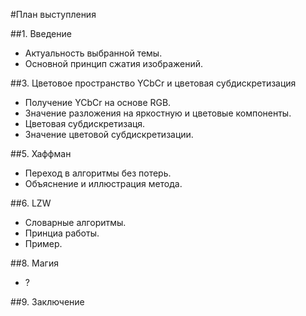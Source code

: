 #План выступления

##1. Введение
 * Актуальность выбранной темы.
 * Основной принцип сжатия изображений.

##3. Цветовое пространство YCbCr и цветовая субдискретизация
 * Получение YCbCr на основе RGB.
 * Значение разложения на яркостную и цветовые компоненты.
 * Цветовая субдискретизаця.
 * Значение цветовой субдискретизации.

##5. Хаффман
 * Переход в алгоритмы без потерь.
 * Объяснение и иллюстрация метода.

##6. LZW
 * Словарные алгоритмы.
 * Принциа работы.
 * Пример.

##8. Магия
 * ?
 
##9. Заключение
